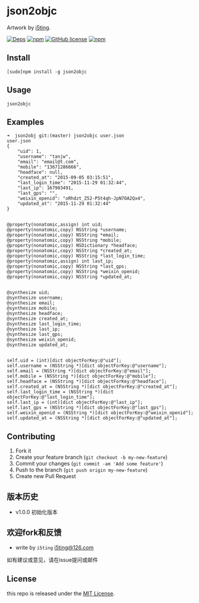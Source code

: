 # json2objc


Artwork by [i5ting](http://www.github.com/i5ting/).

[![Deps](https://david-dm.org/i5ting/json2objc.svg)](https://david-dm.org/i5ting/json2objc) 
[![npm](https://img.shields.io/npm/v/json2objc.svg)](https://www.npmjs.com/package/json2objc)
[![GitHub license](https://img.shields.io/badge/license-MIT-blue.svg)](https://raw.githubusercontent.com/i5ting/json2objc/master/LICENSE.md)
[![npm](https://img.shields.io/npm/dt/json2objc.svg)](https://www.npmjs.com/package/json2objc)


## Install

    [sudo]npm install -g json2objc

## Usage 

```
json2objc
```

## Examples

```
➜  json2obj git:(master) json2objc user.json 
user.json
{
    "uid": 1,
    "username": "tanjw",
    "email": "email@t.com",
    "mobile": "13671286666",
    "headface": null,
    "created_at": "2015-09-05 03:15:51",
    "last_login_time": "2015-11-29 01:32:44",
    "last_ip": 167903491,
    "last_gps": "",
    "weixin_openid": "oRhdzt_Z52-P5t4qh-JpN7OA2Qx4",
    "updated_at": "2015-11-29 01:32:44"
}


@property(nonatomic,assign) int uid;
@property(nonatomic,copy) NSString *username;
@property(nonatomic,copy) NSString *email;
@property(nonatomic,copy) NSString *mobile;
@property(nonatomic,copy) NSDictionary *headface;
@property(nonatomic,copy) NSString *created_at;
@property(nonatomic,copy) NSString *last_login_time;
@property(nonatomic,assign) int last_ip;
@property(nonatomic,copy) NSString *last_gps;
@property(nonatomic,copy) NSString *weixin_openid;
@property(nonatomic,copy) NSString *updated_at;


@synthesize uid;
@synthesize username;
@synthesize email;
@synthesize mobile;
@synthesize headface;
@synthesize created_at;
@synthesize last_login_time;
@synthesize last_ip;
@synthesize last_gps;
@synthesize weixin_openid;
@synthesize updated_at;


self.uid = (int)[dict objectForKey:@"uid"];
self.username = (NSString *)[dict objectForKey:@"username"];
self.email = (NSString *)[dict objectForKey:@"email"];
self.mobile = (NSString *)[dict objectForKey:@"mobile"];
self.headface = (NSString *)[dict objectForKey:@"headface"];
self.created_at = (NSString *)[dict objectForKey:@"created_at"];
self.last_login_time = (NSString *)[dict objectForKey:@"last_login_time"];
self.last_ip = (int)[dict objectForKey:@"last_ip"];
self.last_gps = (NSString *)[dict objectForKey:@"last_gps"];
self.weixin_openid = (NSString *)[dict objectForKey:@"weixin_openid"];
self.updated_at = (NSString *)[dict objectForKey:@"updated_at"];
```

## Contributing

1. Fork it
2. Create your feature branch (`git checkout -b my-new-feature`)
3. Commit your changes (`git commit -am 'Add some feature'`)
4. Push to the branch (`git push origin my-new-feature`)
5. Create new Pull Request

## 版本历史

- v1.0.0 初始化版本

## 欢迎fork和反馈

- write by `i5ting` i5ting@126.com

如有建议或意见，请在issue提问或邮件

## License

this repo is released under the [MIT
License](http://www.opensource.org/licenses/MIT).

